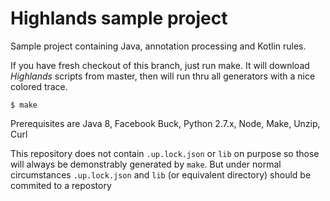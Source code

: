 # Highlands sample project

Sample project containing Java, annotation processing and Kotlin rules.

If you have fresh checkout of this branch, just run make. It will download _Highlands_ scripts from master, then will run thru all generators with a nice colored trace.

```
$ make
```

Prerequisites are Java 8, Facebook Buck, Python 2.7.x, Node, Make, Unzip, Curl

This repository does not contain `.up.lock.json` or `lib` on purpose so those will always be demonstrably generated by `make`. But under normal circumstances `.up.lock.json` and `lib` (or equivalent directory) should be commited to a repostory
